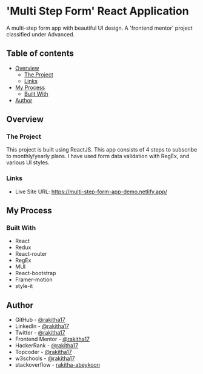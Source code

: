 # 'Multi Step Form' React Application

A multi-step form app with beautiful UI design. A 'frontend mentor' project classified under Advanced.

## Table of contents

- [Overview](#overview)
  - [The Project](#the-project)
  - [Links](#links)
- [My Process](#my-process)
  - [Built With](#built-with)
- [Author](#author)

## Overview

### The Project

This project is built using ReactJS. This app consists of 4 steps to subscribe to monthly/yearly plans. I have used form data validation with RegEx, and various UI styles.

### Links

- Live Site URL: https://multi-step-form-app-demo.netlify.app/

## My Process

### Built With

- React
- Redux
- React-router
- RegEx
- MUI
- React-bootstrap
- Framer-motion
- style-it

## Author

+ GitHub - [@rakitha17](https://github.com/rakitha17)
+ LinkedIn - [@rakitha17](https://www.linkedin.com/in/rakitha17/)
+ Twitter - [@rakitha17](https://twitter.com/rakitha17)
+ Frontend Mentor - [@rakitha17](https://www.frontendmentor.io/profile/rakitha17)
+ HackerRank - [@rakitha17](https://www.hackerrank.com/rakitha17)
+ Topcoder - [@rakitha17](https://profiles.topcoder.com/rakitha17)
+ w3schools - [@rakitha17](https://www.w3profile.com/rakitha17)
+ stackoverflow - [rakitha-abeykoon](https://stackoverflow.com/users/21536253/rakitha-abeykoon?tab=profile)
